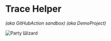 # Trace Helper 

_(aka GitHubAction sandbox) (aka DemoProject)_

![Party Шizard](http://wizard.iv.link)

